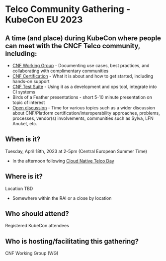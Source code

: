 # Telco Community Gathering - KubeCon EU 2023

## A time (and place) during KubeCon where people can meet with the CNCF Telco community, including:

- [CNF Working Group](https://github.com/cncf/cnf-wg) - Documenting use cases, best practices, and collaborating with complimentary communities
- [CNF Certification](https://github.com/cncf/cnf-certification/#readme) - What it is about and how to get started, including hands-on support
- [CNF Test Suite](https://github.com/cncf/cnf-testsuite#cnf-test-suite) - Using it as a development and ops tool, integrate into CI systems
- Birds of a Feather presentations - short 5-10 minute presentation on topic of interest
- [Open discussion](https://github.com/cncf/cnf-wg/discussions/257) - Time for various topics such as a wider discussion about CNF/Platform certification/interoperability approaches, problems, 
processes, vendor(s) involvements, communities such as Sylva, LFN Anuket, etc.

## When is it?

Tuesday, April 18th, 2023 at 2-5pm (Central European Summer Time)<br />
- In the afternoon following [Cloud Native Telco Day](https://events.linuxfoundation.org/kubecon-cloudnativecon-europe/co-located-events/cloud-native-telco-day/)

## Where is it?

Location TBD
- Somewhere within the RAI or a close by location

## Who should attend?

Registered KubeCon attendees

## Who is hosting/facilitating this gathering?

CNF Working Group (WG)




